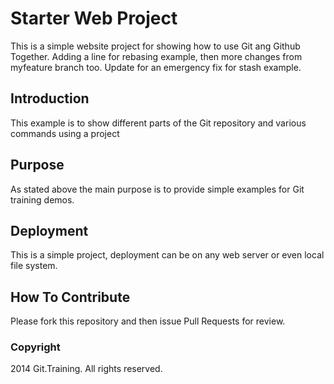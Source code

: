 # Starter Web Project

This is a simple website project for showing how to use Git ang Github Together.
Adding a line for rebasing example, then more changes from myfeature branch too.
Update for an emergency fix for stash example.

## Introduction

This example is to show different parts of the Git repository and various commands using a project

## Purpose

As stated above the main purpose is to provide simple examples for Git training demos.

## Deployment

This is a simple project, deployment can be on any web server or even local file system.

## How To Contribute

Please fork this repository and then issue Pull Requests for review.

### Copyright

2014 Git.Training. All rights reserved.